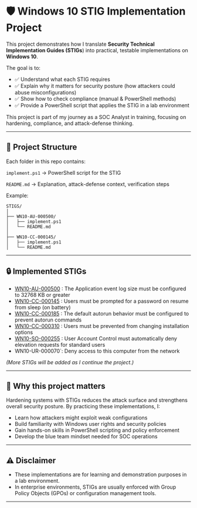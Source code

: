 # 🛡️ Windows 10 STIG Implementation Project

This project demonstrates how I translate **Security Technical Implementation Guides (STIGs**) into practical, testable implementations on **Windows 10**.

The goal is to:

- ✅ Understand what each STIG requires
- ✅ Explain why it matters for security posture (how attackers could abuse misconfigurations)
- ✅ Show how to check compliance (manual & PowerShell methods)
- ✅ Provide a PowerShell script that applies the STIG in a lab environment

This project is part of my journey as a SOC Analyst in training, focusing on hardening, compliance, and attack-defense thinking.

---

## 📂 Project Structure

Each folder in this repo contains:

`implement.ps1` → PowerShell script for the STIG

`README.md` → Explanation, attack-defense context, verification steps

Example:

```
STIGS/
│
├── WN10-AU-000500/
│   ├── implement.ps1
│   └── README.md
│
├── WN10-CC-000145/
│   ├── implement.ps1
│   └── README.md
```

---

## 🔒 Implemented STIGs

- [WN10-AU-000500](https://github.com/nadeznamorris/STIGS-Impementation/tree/main/STIGS/WN10-AU-000500) : The Application event log size must be configured to 32768 KB or greater
- [WN10-CC-000145](https://github.com/nadeznamorris/STIGS-Impementation/tree/main/STIGS/WN10-CC-000145) : Users must be prompted for a password on resume from sleep (on battery)
- [WN10-CC-000185](https://github.com/nadeznamorris/STIGS-Impementation/tree/main/STIGS/WN10-CC-000185) : The default autorun behavior must be configured to prevent autorun commands
- [WN10-CC-000310](https://github.com/nadeznamorris/STIGS-Impementation/tree/main/STIGS/WN10-CC-000310) : Users must be prevented from changing installation options
- [WN10-SO-000255](https://github.com/nadeznamorris/STIGS-Impementation/tree/main/STIGS/STIG%20WN10-SO-000255) : User Account Control must automatically deny elevation requests for standard users
- WN10-UR-000070`: Deny access to this computer from the network

*(More STIGs will be added as I continue the project.)*

---

## 🚀 Why this project matters

Hardening systems with STIGs reduces the attack surface and strengthens overall security posture.
By practicing these implementations, I:

* Learn how attackers might exploit weak configurations
* Build familiarity with Windows user rights and security policies
* Gain hands-on skills in PowerShell scripting and policy enforcement
* Develop the blue team mindset needed for SOC operations

---

## ⚠️ Disclaimer

* These implementations are for learning and demonstration purposes in a lab environment.
* In enterprise environments, STIGs are usually enforced with Group Policy Objects (GPOs) or configuration management tools.

---
